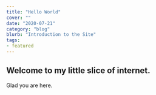 ```yaml
---
title: "Hello World"
cover: ""
date: "2020-07-21"
category: "blog"
blurb: "Introduction to the Site"
tags:
- featured
---
```


## Welcome to my little slice of internet. 
Glad you are here.
